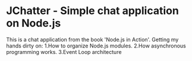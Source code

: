 JChatter - Simple chat application on Node.js
========

This is a chat application from the book 'Node.js in Action'.
Getting my hands dirty on:
1.How to organize Node.js modules.
2.How asynchronous programming works.
3.Event Loop architecture

